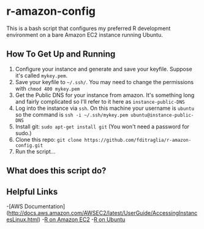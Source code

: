 r-amazon-config
===============

This is a bash script that configures my preferred R development environment on a bare Amazon EC2 instance running Ubuntu.

How To Get Up and Running
-------------------------
1. Configure your instance and generate and save your keyfile. 
Suppose it's called ``mykey.pem``.
2. Save your keyfile to ``~/.ssh/``. You may need to change the permissions with ``chmod 400 mykey.pem``
3. Get the Public DNS for your instance from amazon.
It's something long and fairly complicated so I'll refer to it here as ``instance-public-DNS``
4. Log into the instance via ``ssh``. On this machine your username is ``ubuntu`` so the command is ``ssh -i ~/.ssh/mykey.pem ubuntu@instance-public-DNS``
5. Install git: ``sudo apt-get install git`` (You won't need a password for sudo.)
6. Clone this repo: ``git clone https://github.com/fditraglia/r-amazon-config.git``
7. Run the script...


What does this script do?
-------------------------

Helpful Links
-------------
-[AWS Documentation] (http://docs.aws.amazon.com/AWSEC2/latest/UserGuide/AccessingInstancesLinux.html)
-[R on Amazon EC2](http://www.stat.yale.edu/~jay/EC2/CreateFromScratch.html)
-[R on Ubuntu](http://cran.r-project.org/bin/linux/ubuntu/README)

